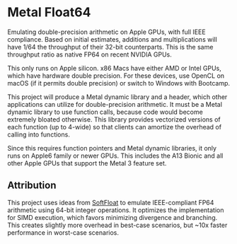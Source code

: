 # Metal Float64

Emulating double-precision arithmetic on Apple GPUs, with full IEEE compliance. Based on initial estimates, additions and multiplications will have 1/64 the throughput of their 32-bit counterparts. This is the same throughput ratio as native FP64 on recent NVIDIA GPUs.

This only runs on Apple silicon. x86 Macs have either AMD or Intel GPUs, which have hardware double precision. For these devices, use OpenCL on macOS (if it permits double precision) or switch to Windows with Bootcamp.

This project will produce a Metal dynamic library and a header, which other applications can utilize for double-precision arithmetic. It must be a Metal dynamic library to use function calls, because code would become extremely bloated otherwise. This library provides vectorized versions of each function (up to 4-wide) so that clients can amortize the overhead of calling into functions.

Since this requires function pointers and Metal dynamic libraries, it only runs on Apple6 family or newer GPUs. This includes the A13 Bionic and all other Apple GPUs that support the Metal 3 feature set.

## Attribution

This project uses ideas from [SoftFloat](https://github.com/ucb-bar/berkeley-softfloat-3) to emulate IEEE-compliant FP64 arithmetic using 64-bit integer operations. It optimizes the implementation for SIMD execution, which favors minimizing divergence and branching. This creates slightly more overhead in best-case scenarios, but ~10x faster performance in worst-case scenarios.
